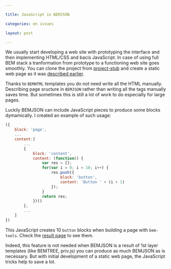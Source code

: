 ```yaml
---

title: JavaScript in BEMJSON

categories: en issues

layout: post

---
```

We usually start developing a web site with prototyping the interface and then
implementing HTML/CSS and bacis JavaScript. In case
of using full BEM stack a tranformation from prototype to a functioning web
site goes smoothly. You can clone the project from
[project-stub](https://github.com/bem/project-stub) and create a static web page
as it was [described
earlier](http://bem.info/articles/start-with-project-stub/).

Thanks to `BEMHTML` templates you do not need write all the HTML manually.
Describing page sructure in `BEMJSON` rather than writing all the tags manually
saves time. But sometimes this is still a lot of work to do especially for large
pages.

Luckily BEMJSON can include JavaScript pieces to produce some blocks dymamically.
I created an example of such usage:

```js
({
    block: 'page',
    ...
    content:[
        ...
        {
            block: 'content',
            content: (function() {
                var res = [];
                for(var i = 0; i < 10; i++) {
                    res.push({
                        block: 'button',
                        content: 'Button ' + (i + 1)
                    });
                }
                return res;
            })()
        },
        ...
    ]
})
```

This JavaScript creates 10 `button` blocks when building a page with `bem-tools`.
Check the [result page](http://varya.me/dynamic-bemjson/desktop.bundles/index/index.html)
to see them.

Indeed, this feature is not needed when BEMJSON is a result of 1st layer templates
(like BEMTREE, priv.js) you can produce as much BEMJSON as is necessary. But with
initial development of a static web page, the JavaScript tricks help to save a lot.
